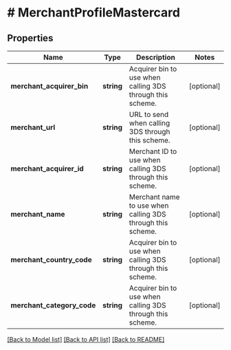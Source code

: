 # # MerchantProfileMastercard

## Properties

Name | Type | Description | Notes
------------ | ------------- | ------------- | -------------
**merchant_acquirer_bin** | **string** | Acquirer bin to use when calling 3DS through this scheme. | [optional]
**merchant_url** | **string** | URL to send when calling 3DS through this scheme. | [optional]
**merchant_acquirer_id** | **string** | Merchant ID to use when calling 3DS through this scheme. | [optional]
**merchant_name** | **string** | Merchant name to use when calling 3DS through this scheme. | [optional]
**merchant_country_code** | **string** | Acquirer bin to use when calling 3DS through this scheme. | [optional]
**merchant_category_code** | **string** | Acquirer bin to use when calling 3DS through this scheme. | [optional]

[[Back to Model list]](../../README.md#models) [[Back to API list]](../../README.md#endpoints) [[Back to README]](../../README.md)
